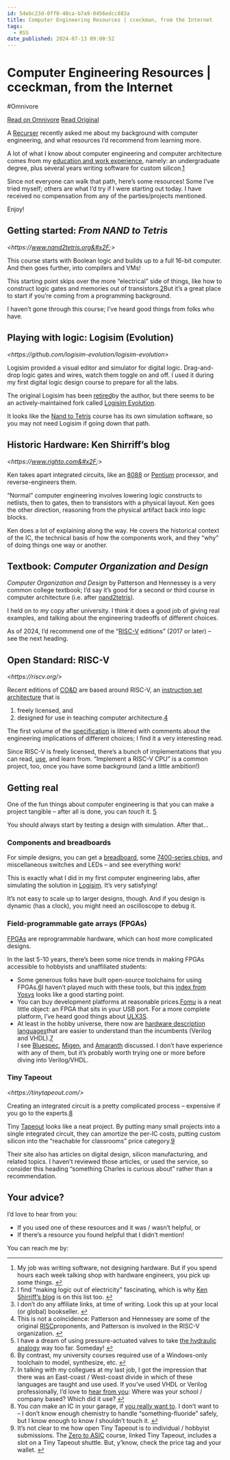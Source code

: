 ```yaml
---
id: 54ebc23d-0ff0-40ca-b7a9-0456edcc883a
title: Computer Engineering Resources | cceckman, from the Internet
tags:
  - RSS
date_published: 2024-07-13 09:00:52
---
```


# Computer Engineering Resources | cceckman, from the Internet
#Omnivore

[Read on Omnivore](https://omnivore.app/me/computer-engineering-resources-cceckman-from-the-internet-190acf3db31)
[Read Original](https://cceckman.com/writing/computer-engineering-resources/)



A [Recurser](https:&#x2F;&#x2F;www.recurse.com&#x2F;scout&#x2F;click?t&#x3D;8238c6d9149cbd0865752e535795d509)  recently asked me about my background with computer engineering, and what resources I’d recommend from learning more.

A lot of what I know about computer engineering and computer architecture comes from my [education and work experience](https:&#x2F;&#x2F;cceckman.com&#x2F;resume&#x2F;), namely: an undergraduate degree, plus several years writing software for custom silicon.[1](#fn:1)

Since not everyone can walk that path, here’s some resources! Some I’ve tried myself; others are what I’d try if I were starting out today. I have received no compensation from any of the parties&#x2F;projects mentioned.

Enjoy!

## Getting started: _From NAND to Tetris_

_&lt;https:&#x2F;&#x2F;www.nand2tetris.org&#x2F;&gt;_

This course starts with Boolean logic and builds up to a full 16-bit computer. And then goes further, into compilers and VMs!

This starting point skips over the more “electrical” side of things, like how to construct logic gates and memories out of transistors.[2](#fn:2)But it’s a great place to start if you’re coming from a programming background.

I haven’t gone through this course; I’ve heard good things from folks who have.

## Playing with logic: Logisim (Evolution)

_&lt;https:&#x2F;&#x2F;github.com&#x2F;logisim-evolution&#x2F;logisim-evolution&gt;_

Logisim provided a visual editor and simulator for digital logic. Drag-and-drop logic gates and wires, watch them toggle on and off. I used it during my first digital logic design course to prepare for all the labs.

The original Logisim has been [retired](http:&#x2F;&#x2F;www.cburch.com&#x2F;logisim&#x2F;retire-note.html)by the author, but there seems to be an actively-maintained fork called [Logisim Evolution](https:&#x2F;&#x2F;github.com&#x2F;logisim-evolution&#x2F;logisim-evolution).

It looks like the [Nand to Tetris](#nand2tetris) course has its own simulation software, so you may not need Logisim if going down that path.

## Historic Hardware: Ken Shirriff’s blog

_&lt;https:&#x2F;&#x2F;www.righto.com&#x2F;&gt;_

Ken takes apart integrated circuits, like an [8088](https:&#x2F;&#x2F;www.righto.com&#x2F;2024&#x2F;04&#x2F;intel-8088-bus-state-machine.html) or [Pentium](https:&#x2F;&#x2F;www.righto.com&#x2F;2024&#x2F;07&#x2F;pentium-standard-cells.html) processor, and reverse-engineers them.

“Normal” computer engineering involves lowering logic constructs to netlists, then to gates, then to transistors with a physical layout. Ken goes the other direction, reasoning from the physical artifact back into logic blocks.

Ken does a lot of explaining along the way. He covers the historical context of the IC, the technical basis of how the components work, and they “why” of doing things one way or another.

## Textbook: _Computer Organization and Design_

_Computer Organization and Design_ by Patterson and Hennessey is a very common college textbook; I’d say it’s good for a second or third course in computer architecture (i.e. after [nand2tetris](#nand2tetris)).

I held on to my copy after university. I think it does a good job of giving real examples, and talking about the engineering tradeoffs of different choices.

As of 2024, I’d recommend one of the “[RISC-V](#risc-v) editions” (2017 or later) – see the next heading.

## Open Standard: RISC-V

_&lt;https:&#x2F;&#x2F;riscv.org&#x2F;&gt;_

Recent editions of [CO&amp;D](#textbook) are based around RISC-V, an [instruction set architecture](https:&#x2F;&#x2F;en.wikipedia.org&#x2F;wiki&#x2F;Instruction%5Fset%5Farchitecture) that is

1. freely licensed, and
2. designed for use in teaching computer architecture.[4](#fn:4)

The first volume of the [specification](https:&#x2F;&#x2F;riscv.org&#x2F;technical&#x2F;specifications&#x2F;) is littered with comments about the engineering implications of different choices; I find it a very interesting read.

Since RISC-V is freely licensed, there’s a bunch of implementations that you can read, [use](#fpgas), and learn from. “Implement a RISC-V CPU” is a common project, too, once you have some background (and a little ambition!)

## Getting real

One of the fun things about computer engineering is that you can make a project tangible – after all is done, you can _touch_ it. [5](#fn:5)

You should always start by testing a design with simulation. After that…

### Components and breadboards

For simple designs, you can get a [breadboard](https:&#x2F;&#x2F;learn.sparkfun.com&#x2F;tutorials&#x2F;how-to-use-a-breadboard&#x2F;all), some [7400-series chips](https:&#x2F;&#x2F;en.wikipedia.org&#x2F;wiki&#x2F;7400-series%5Fintegrated%5Fcircuits), and miscellaneous switches and LEDs – and see everything work!

This is exactly what I did in my first computer engineering labs, after simulating the solution in [Logisim](#logisim). It’s very satisfying!

It’s not easy to scale up to larger designs, though. And if you design is dynamic (has a clock), you might need an oscilloscope to debug it.

### Field-programmable gate arrays (FPGAs)

[FPGAs](https:&#x2F;&#x2F;en.wikipedia.org&#x2F;wiki&#x2F;Field-programmable%5Fgate%5Farray) are reprogrammable hardware, which can host more complicated designs.

In the last 5-10 years, there’s been some nice trends in making FPGAs accessible to hobbyists and unaffiliated students:

* Some generous folks have built open-source toolchains for using FPGAs.[6](#fn:6)I haven’t played much with these tools, but this [index from Yosys](https:&#x2F;&#x2F;github.com&#x2F;YosysHQ&#x2F;oss-cad-suite-build) looks like a good starting point.
* You can buy development platforms at reasonable prices.[Fomu](https:&#x2F;&#x2F;tomu.im&#x2F;fomu.html) is a neat little object: an FPGA that sits in your USB port. For a more complete platform, I’ve heard good things about [ULX3S](https:&#x2F;&#x2F;www.crowdsupply.com&#x2F;radiona&#x2F;ulx3s).
* At least in the hobby universe, there now are [hardware description languages](https:&#x2F;&#x2F;en.wikipedia.org&#x2F;wiki&#x2F;Hardware%5Fdescription%5Flanguage)that are easier to understand than the incumbents (Verilog and VHDL).[7](#fn:7)  
I see [Bluespec](https:&#x2F;&#x2F;github.com&#x2F;B-Lang-org&#x2F;bsc), [Migen](https:&#x2F;&#x2F;github.com&#x2F;m-labs&#x2F;migen), and [Amaranth](https:&#x2F;&#x2F;github.com&#x2F;amaranth-lang&#x2F;amaranth) discussed. I don’t have experience with any of them, but it’s probably worth trying one or more before diving into Verilog&#x2F;VHDL.

### Tiny Tapeout

_&lt;https:&#x2F;&#x2F;tinytapeout.com&#x2F;&gt;_

Creating an integrated circuit is a pretty complicated process – expensive if you go to the experts.[8](#fn:8)

Tiny [Tapeout](https:&#x2F;&#x2F;en.wikipedia.org&#x2F;wiki&#x2F;Tape-out) looks like a neat project. By putting many small projects into a single integrated circuit, they can amortize the per-IC costs, putting custom silicon into the “reachable for classrooms” price category.[9](#fn:9)

Their site also has articles on digital design, silicon manufacturing, and related topics. I haven’t reviewed those articles, or used the service, so consider this heading “something Charles is curious about” rather than a recommendation.

## Your advice?

I’d love to hear from you:

* If you used one of these resources and it was &#x2F; wasn’t helpful, or
* If there’s a resource you found helpful that I didn’t mention!

You can reach me by:

---

1. My job was writing software, not designing hardware. But if you spend hours each week talking shop with hardware engineers, you pick up some things. [↩︎](#fnref:1)
2. I find “making logic out of electricity” fascinating, which is why [Ken Shirriff’s blog](#righto) is on this list too. [↩︎](#fnref:2)
3. I don’t do any affiliate links, at time of writing. Look this up at your local (or global) bookseller. [↩︎](#fnref:3)
4. This is not a coincidence: Patterson and Hennessey are some of the original [RISC](https:&#x2F;&#x2F;en.wikipedia.org&#x2F;wiki&#x2F;Reduced%5Finstruction%5Fset%5Fcomputer)proponents, and Patterson is involved in the RISC-V organization. [↩︎](#fnref:4)
5. I have a dream of using pressure-actuated valves to take [the hydraulic analogy](https:&#x2F;&#x2F;en.wikipedia.org&#x2F;wiki&#x2F;Hydraulic%5Fanalogy) way too far. Someday! [↩︎](#fnref:5)
6. By contrast, my university courses required use of a Windows-only toolchain to model, synthesize, etc. [↩︎](#fnref:6)
7. In talking with my collegues at my last job, I got the impression that there was an East-coast &#x2F; West-coast divide in which of these languages are taught and use used. If you’ve used VHDL or Verilog professionally, I’d love to [hear from you](#callout): Where was your school &#x2F; company based? Which did it use? [↩︎](#fnref:7)
8. You _can_ make an IC in your garage, if [you really want to](http:&#x2F;&#x2F;sam.zeloof.xyz&#x2F;second-ic&#x2F;). I don’t want to – I don’t know enough chemistry to handle “something-fluoride” safely, but I know enough to know _I_ shouldn’t touch it. [↩︎](#fnref:8)
9. It’s not clear to me how open Tiny Tapeout is to individual &#x2F; hobbyist submissions. The [Zero to ASIC](https:&#x2F;&#x2F;zerotoasiccourse.com&#x2F;) course, linked Tiny Tapeout, includes a slot on a Tiny Tapeout shuttle. But, y’know, check the price tag and your wallet. [↩︎](#fnref:9)